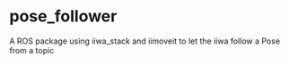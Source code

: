 # pose_follower
A ROS package using iiwa_stack and iimoveit to let the iiwa follow a Pose from a topic
